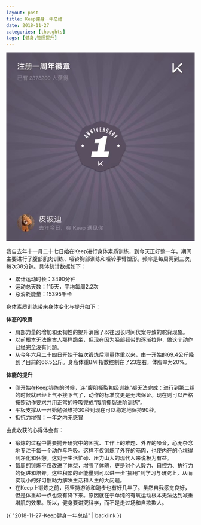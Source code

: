 ```yaml
---
layout: post
title: Keep健身一年总结
date: 2018-11-27
categories: [thoughts]
tags: [健身,管理提升]
---
```


![](/figures/p56057815.jpg)

我自去年十一月二十七日始在Keep进行身体素质训练，到今天正好整一年。期间主要进行了腹部肌肉训练、哑铃胸部训练和哑铃手臂塑形。频率是每周两到三次，每次38分钟。具体统计数据如下：

-   累计运动时长：3490分钟
-   运动总天数：115天，平均每周2.2次
-   总消耗能量：15395千卡

身体素质训练带来身体变化与提升如下：

**体态的改善** 

-   肩部力量的增加和柔韧性的提升消除了以往因长时间伏案导致的驼背现象。
-   以前根本无法像古人那样跪坐，但现在因为胫部韧带的逐渐拉伸，做这个动作已经完全没有问题。
-   从今年六月二十四日开始于每次锻炼后测量体重以来，由一开始的69.4公斤降到了目前的66.5公斤。身高体重BMI指数控制在了23左右，体脂率为20%。

**体能的提升** 

-   刚开始在Keep锻炼的时候，连“腹肌撕裂初级训练”都无法完成：进行到第二组的时候就已经上气不接下气了，动作的标准度更是无法保证。现在则可以严格按照动作要求并用正常的呼吸完成“腹肌撕裂进阶训练”。
-   平板支撑从一开始勉强维持30秒到现在可以稳定地保持90秒。
-   抵抗力增强：一年之内无感冒

由此收获的心得体会有：

-   锻炼的过程中需要抛开研究中的困扰、工作上的难题、外界的噪音，心无杂念地专注于每一个动作与呼吸。这样不仅锻炼了外在的筋肉，也使内在的心境得到净化和休憩。这对于生活忙碌、压力山大的现代人来说极为有益。
-   每周的锻炼不仅改进了体型，增强了体魄，更是对个人毅力、自控力、执行力的促进和培养。这些积累的正能量则可以进一步“挪用”到学习与研究上，从而实现小的好习惯助力解决生活和人生的大问题。
-   在Keep上锻炼之前，我坚持游泳和跑步也有好几年了。虽然自我感觉良好，但是体重却一点也没有降下来。原因就在于单纯的有氧运动根本无法达到减重增肌的效果。所以，健身要讲究科学，而不是走过场和自欺欺人。

{{ "2018-11-27-Keep健身一年总结" | backlink }}

